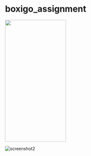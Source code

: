 # boxigo_assignment

<img src="https://github.com/user-attachments/assets/993f3063-84e4-4c68-973b-f2145e7942f5" width="200" height="400" />

![screenshot2](https://github.com/user-attachments/assets/1e230e10-9535-49ae-b925-bbf781d34494)



